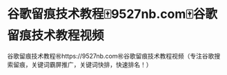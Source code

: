 # 谷歌留痕技术教程🀄️9527nb.com🀄️谷歌留痕技术教程视频

谷歌留痕技术教程㊗️https://9527nb.com㊗️谷歌留痕技术教程视频（专注谷歌搜索留痕，关键词霸屏推广，关键词快排，快速排名！）